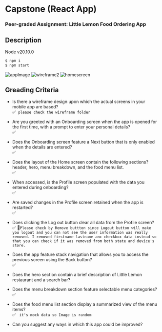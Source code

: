 
# Capstone (React App)
### Peer-graded Assignment: Little Lemon Food Ordering App

## Description
Node v20.10.0
```bash
$ npm i 
$ npm start
```


![appImage](https://github.com/Cosmo2357/CapstoneReactApp/assets/37522195/9a8404eb-fbe7-4686-8a51-7dc3684f1f87)
![wireframe2](https://github.com/Cosmo2357/CapstoneReactApp/assets/37522195/6da68bf9-94b3-4982-8062-c160f53c82d4)
![homescreen](https://github.com/Cosmo2357/CapstoneReactApp/assets/37522195/9accba65-9d26-4c50-86e2-72fcb73f785b)

## Greading Criteria
- Is there a wireframe design upon which the actual screens in your mobile app are based?  
✅` please check the wireframe folder`

- Are you greeted with an Onboarding screen when the app is opened for the first time, with a prompt to enter your personal details?  
✅

- Does the Onboarding screen feature a Next button that is only enabled when the details are entered?  
✅

- Does the layout of the Home screen contain the following sections? header, hero, menu breakdown, and the food menu list.  
✅

- When accessed, is the Profile screen populated with the data you entered during onboarding?  
✅

- Are saved changes in the Profile screen retained when the app is restarted?  
✅

- Does clicking the Log out button clear all data from the Profile screen?  
✅
🚨`Please check by Remove buttton since Logout button will make you logout and you can not see the user information was really removed. I removed firstname lastname anc checkbox data instead so that you can check if it was removed from both state and device's store.`

- Does the app feature stack navigation that allows you to access the previous screen using the Back button?  
✅

- Does the hero section contain a brief description of Little Lemon restaurant and a search bar?  

- Does the menu breakdown section feature selectable menu categories?  
✅

- Does the food menu list section display a summarized view of the menu items?  
✅
` it's mock data so Image is random`

- Can you suggest any ways in which this app could be improved?  

